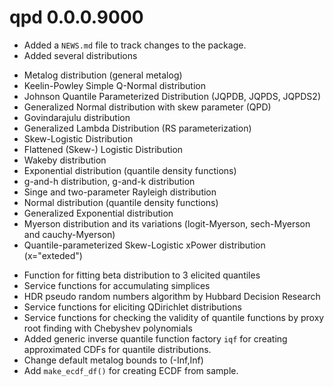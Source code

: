 # qpd 0.0.0.9000

* Added a `NEWS.md` file to track changes to the package.
* Added several distributions 
 - Metalog distribution (general metalog)
 - Keelin-Powley Simple Q-Normal distribution
 - Johnson Quantile Parameterized Distribution (JQPDB, JQPDS, JQPDS2)
 - Generalized Normal distribution with skew parameter (QPD)
 - Govindarajulu distribution
 - Generalized Lambda Distribution (RS parameterization)
 - Skew-Logistic Distribution
 - Flattened (Skew-) Logistic Distribution
 - Wakeby distribution
 - Exponential distribution (quantile density functions)
 - g-and-h distribution, g-and-k distribution
 - Singe and two-parameter Rayleigh distribution
 - Normal distribution (quantile density functions)
 - Generalized Exponential distribution
 - Myerson distribution and its variations (logit-Myerson, sech-Myerson and cauchy-Myerson)
 - Quantile-parameterized Skew-Logistic xPower distribution (x="exteded")
* Function for fitting beta distribution to 3 elicited quantiles
* Service functions for accumulating simplices
* HDR pseudo random numbers algorithm by Hubbard Decision Research
* Service functions for eliciting QDirichlet distributions
* Service functions for checking the validity of quantile functions by proxy root finding with Chebyshev polynomials
* Added generic inverse quantile function factory `iqf` for creating approximated CDFs for quantile distributions.
* Change default metalog bounds to (-Inf,Inf)
* Add `make_ecdf_df()` for creating ECDF from sample.
